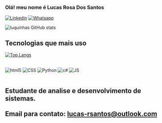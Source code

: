

### Olá! meu nome é Lucas Rosa Dos Santos

[![Linkedin](https://img.shields.io/badge/LinkedIn-0077B5?style=for-the-badge&logo=linkedin&logoColor=white)](https://www.linkedin.com/in/lucas-rosa-dos-santos/)
[![Whatsapp](https://img.shields.io/badge/WhatsApp-25D366?style=for-the-badge&logo=whatsapp&logoColor=white)](https://wa.me/5551981365943)

![luquinhas GitHub stats](https://github-readme-stats.vercel.app/api?username=luquinhasrds&show_icons=true&theme=dracula&include_all_commits=true&locale=pt-br)

## Tecnologias que mais uso

[![Top Langs](https://github-readme-stats.vercel.app/api/top-langs/?username=luquinhasrds&layout=donut&bg_color=282a36&text_color=FFFFFF&locale=pt-br&title_color=dd6387)](https://github.com/anuraghazra/github-readme-stats)

<div style="display: inline_block"><br>
    <img align="center" alt="html5" src="https://img.shields.io/badge/HTML5-E34F26?style=for-the-badge&logo=html5&logoColor=white" />
    <img align="center" alt="CSS" src="https://img.shields.io/badge/CSS-239120?&style=for-the-badge&logo=css3&logoColor=white" />
    <img align="center" alt="Python" src="https://img.shields.io/badge/Python-14354C?style=for-the-badge&logo=python&logoColor=white" />
    <img align="center" alt="c#" src="https://img.shields.io/badge/C%23-239120?style=for-the-badge&logo=c-sharp&logoColor=white" />
    <img align="center" alt="JS" src="https://img.shields.io/badge/JavaScript-323330?style=for-the-badge&logo=javascript&logoColor=F7DF1E" />
</div><br>

## Estudante de analise e desenvolvimento de sistemas.<br /><br /> Email para contato: lucas-rsantos@outlook.com
